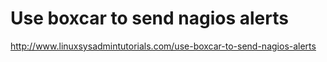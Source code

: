 Use boxcar to send nagios alerts
================================

http://www.linuxsysadmintutorials.com/use-boxcar-to-send-nagios-alerts
